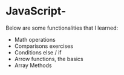 # JavaScript-

Below are some functionalities that I learned:

+ Math operations
+ Comparisons exercises
+ Conditions else / if
+ Arrow functions, the basics
+ Array Methods
